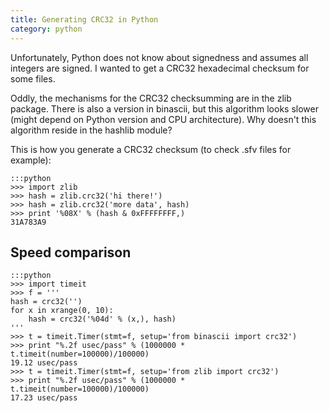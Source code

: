 ```yaml
---
title: Generating CRC32 in Python
category: python
---
```

Unfortunately, Python does not know about signedness and assumes all integers
are signed. I wanted to get a CRC32 hexadecimal checksum for some files.

Oddly, the mechanisms for the CRC32 checksumming are in the zlib package. There
is also a version in binascii, but this algorithm looks slower (might depend on
Python version and CPU architecture). Why doesn't this algorithm reside in the
hashlib module?

This is how you generate a CRC32 checksum (to check .sfv files for example):

    :::python
    >>> import zlib
    >>> hash = zlib.crc32('hi there!')
    >>> hash = zlib.crc32('more data', hash)
    >>> print '%08X' % (hash & 0xFFFFFFFF,)
    31A783A9

## Speed comparison

    :::python
    >>> import timeit
    >>> f = '''
    hash = crc32('')
    for x in xrange(0, 10):
        hash = crc32('%04d' % (x,), hash)
    '''
    >>> t = timeit.Timer(stmt=f, setup='from binascii import crc32')
    >>> print "%.2f usec/pass" % (1000000 * t.timeit(number=100000)/100000)
    19.12 usec/pass
    >>> t = timeit.Timer(stmt=f, setup='from zlib import crc32')
    >>> print "%.2f usec/pass" % (1000000 * t.timeit(number=100000)/100000)
    17.23 usec/pass
